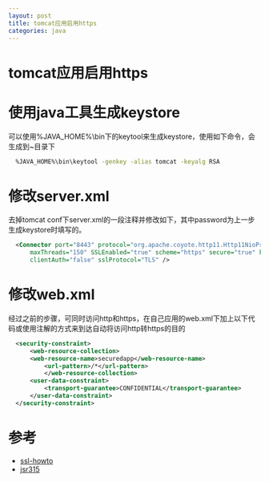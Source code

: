 ```yaml
---
layout: post
title: tomcat应用启用https
categories: java
---
```


tomcat应用启用https
=================

# 使用java工具生成keystore 
  
  可以使用%JAVA_HOME%\bin下的keytool来生成keystore，使用如下命令，会生成到~目录下
  
```sh
  %JAVA_HOME%\bin\keytool -genkey -alias tomcat -keyalg RSA
```

# 修改server.xml

  去掉tomcat conf下server.xml的一段注释并修改如下，其中password为上一步生成keystore时填写的。
  
```xml
  <Connector port="8443" protocol="org.apache.coyote.http11.Http11NioProtocol"
      maxThreads="150" SSLEnabled="true" scheme="https" secure="true" keystorePass="password"
      clientAuth="false" sslProtocol="TLS" />
```

# 修改web.xml

  经过之前的步骤，可同时访问http和https，在自己应用的web.xml下加上以下代码或使用注解的方式来到达自动将访问http转https的目的

```xml
  <security-constraint>
      <web-resource-collection>
      <web-resource-name>securedapp</web-resource-name>
          <url-pattern>/*</url-pattern>
          </web-resource-collection>
      <user-data-constraint>
          <transport-guarantee>CONFIDENTIAL</transport-guarantee>
      </user-data-constraint>
  </security-constraint>
```

# 参考

* [ssl-howto](http://tomcat.apache.org/tomcat-8.0-doc/ssl-howto.html)
* [jsr315](http://download.oracle.com/otndocs/jcp/servlet-3.0-mrel-eval-oth-JSpec/)
